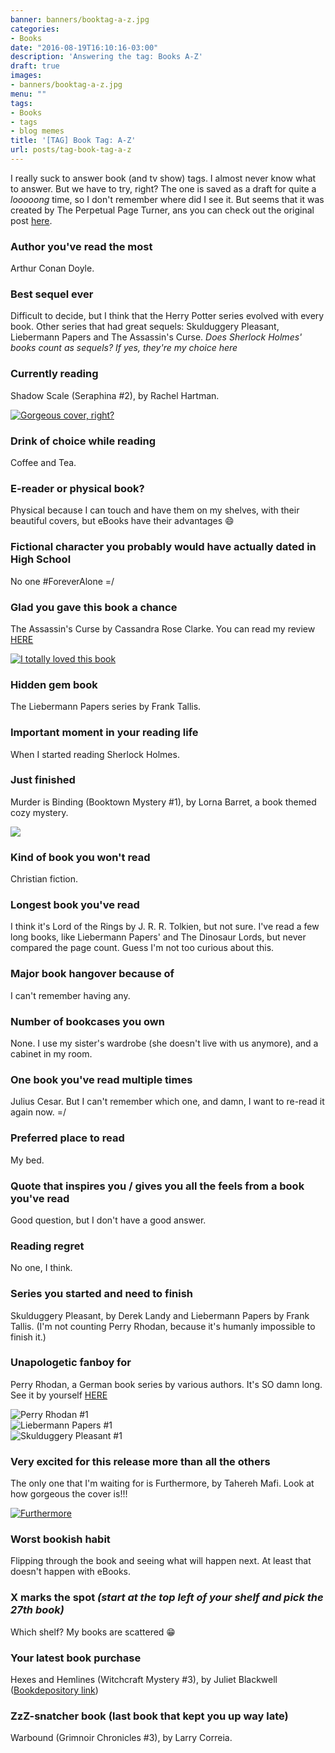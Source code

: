 ```yaml
---
banner: banners/booktag-a-z.jpg
categories:
- Books
date: "2016-08-19T16:10:16-03:00"
description: 'Answering the tag: Books A-Z'
draft: true
images:
- banners/booktag-a-z.jpg
menu: ""
tags:
- Books
- tags
- blog memes
title: '[TAG] Book Tag: A-Z'
url: posts/tag-book-tag-a-z
---
```


I really suck to answer book (and tv show) tags. I almost never know what to answer. But we have to try, right?
The one is saved as a draft for quite a _looooong_ time, so I don't remember where did I see it. But seems that it
was created by The Perpetual Page Turner, ans you can check out the original post 
[here](http://www.perpetualpageturner.com/2013/08/some-friday-fun.html).

<!--more-->

### Author you've read the most

Arthur Conan Doyle.


### Best sequel ever

Difficult to decide, but I think that the Herry Potter series evolved with every book. 
Other series that had great sequels: Skulduggery Pleasant, Liebermann Papers and The Assassin's Curse. 
_Does Sherlock Holmes' books count as sequels? If yes, they're my choice here_

### Currently reading

Shadow Scale (Seraphina #2), by Rachel Hartman.

<a href="http://www.bookdepository.com/search?searchTerm=shadow+scale&search=Find+book&a_aid=thiagomgd">
<img src="http://i.imgur.com/ENlrGEk.jpg" alt="Gorgeous cover, right?" class="img-medium">
</a>

### Drink of choice while reading

Coffee and Tea.

### E-reader or physical book?

Physical because I can touch and have them on my shelves, with their beautiful covers, but eBooks have their advantages :smile: 

### Fictional character you probably would have actually dated in High School

No one #ForeverAlone =/

### Glad you gave this book a chance

The Assassin's Curse by Cassandra Rose Clarke. You can read my review [HERE](/2016/03/review-assassins-curse-duology.html)

<a href="https://www.goodreads.com/book/show/13533650-the-assassin-s-curse">
<img src="http://i.imgur.com/rnOBbOF.jpg" alt="I totally loved this book" class="img-medium">
</a>

### Hidden gem book

The Liebermann Papers series by Frank Tallis.

### Important moment in your reading life

When I started reading Sherlock Holmes.

### Just finished

Murder is Binding (Booktown Mystery #1), by Lorna Barret, a book themed cozy mystery.

<a href="http://www.bookdepository.com/Murder-is-Binding-Lorn-Barrett/9780425219584?a_aid=thiagomgd">
<img src="http://i.imgur.com/5gzowMi.jpg" class="img-medium">
</a>

### Kind of book you won't read

Christian fiction.

### Longest book you've read

I think it's Lord of the Rings by J. R. R. Tolkien, but not sure. I've read a few long books,
like Liebermann Papers' and The Dinosaur Lords, but never compared the page count. Guess I'm not too curious about this.

### Major book hangover because of

I can't remember having any.

### Number of bookcases you own

None. I use my sister's wardrobe (she doesn't live with us anymore), and a cabinet in my room.

### One book you've read multiple times

Julius Cesar. But I can't remember which one, and damn, I want to re-read it again now. =/

### Preferred place to read

My bed.

### Quote that inspires you / gives you all the feels from a book you've read

Good question, but I don't have a good answer.

### Reading regret

No one, I think.

### Series you started and need to finish

Skulduggery Pleasant, by Derek Landy and Liebermann Papers by Frank Tallis. 
(I'm not counting Perry Rhodan, because it's humanly impossible to finish it.)

### Unapologetic fanboy for

Perry Rhodan, a German book series by various authors. It's SO damn long. See it by yourself 
[HERE](https://en.wikipedia.org/wiki/Perry_Rhodan#Cycles)

<div class="flex">
<div>
<img src="http://i.imgur.com/tdrawL0.jpg" alt="Perry Rhodan #1">
</div>
<div>
<img src="http://i.imgur.com/B4P8vAQ.jpg" alt="Liebermann Papers #1">
</div>
<div>
<img src="http://i.imgur.com/84S8GkD.jpg" alt="Skulduggery Pleasant #1">
</div>
</div>


### Very excited for this release more than all the others

The only one that I'm waiting for is Furthermore, by Tahereh Mafi. Look at how gorgeous the cover is!!!

<a href="http://www.bookdepository.com/Furthermore-Tahereh-Mafi/9780141373386?a_aid=thiagomgd">
<img src="http://i.imgur.com/4niPZtz.jpg" class="img-medium" alt="Furthermore"></a>

### Worst bookish habit

Flipping through the book and seeing what will happen next. At least that doesn't happen with eBooks.

### X marks the spot _(start at the top left of your shelf and pick the 27th book)_

Which shelf? My books are scattered :grin: 

### Your latest book purchase 

Hexes and Hemlines (Witchcraft Mystery #3), by Juliet Blackwell 
([Bookdepository link](http://www.bookdepository.com/Hexes-Hemlines-Juliet-Blackwell/9780451233783?a_aid=thiagomgd))

### ZzZ-snatcher book (last book that kept you up way late)

Warbound (Grimnoir Chronicles #3), by Larry Correia.
